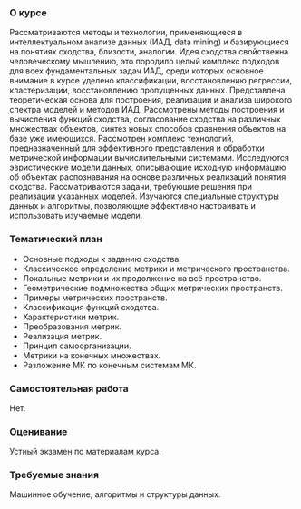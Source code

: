 ### О курсе
Рассматриваются методы и технологии, применяющиеся в интеллектуальном анализе данных (ИАД, data mining) и базирующиеся на понятиях сходства, близости, аналогии. Идея сходства свойственна человеческому мышлению, это породило целый комплекс подходов для всех фундаментальных задач ИАД, среди которых основное внимание в курсе уделено классификации, восстановлению регрессии, кластеризации, восстановлению пропущенных данных.
Представлена теоретическая основа для построения, реализации и анализа широкого спектра моделей и методов ИАД. Рассмотрены методы построения и вычисления функций сходства, согласование сходства на различных множествах объектов, синтез новых способов сравнения объектов на базе уже имеющихся. Рассмотрен комплекс технологий, предназначенный для эффективного представления и обработки метрической информации вычислительными системами.
Исследуются эвристические модели данных, описывающие исходную информацию об объектах распознавания на основе различных реализаций понятия сходства. Рассматриваются задачи, требующие решения при реализации указанных моделей. Изучаются специальные структуры данных и алгоритмы, позволяющие эффективно настраивать и использовать изучаемые модели.

### Тематический план
* Основные подходы к заданию сходства. 
* Классическое определение метрики и метрического пространства. 
* Локальные метрики и их продолжение на всё пространство. 
* Геометрические подмножества общих метрических пространств. 
* Примеры метрических пространств. 
* Классификация функций сходства. 
* Характеристики метрик. 
* Преобразования метрик. 
* Реализация метрик. 
* Принцип самоорганизации. 
* Метрики на конечных множествах. 
* Разложение МК по конечным системам МК. 

### Самостоятельная работа
Нет.

### Оценивание
Устный экзамен по материалам курса.

### Требуемые знания
Машинное обучение, алгоритмы и структуры данных.
